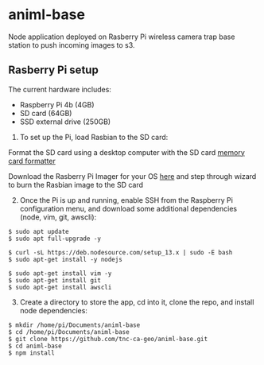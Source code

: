 # animl-base
Node application deployed on Rasberry Pi wireless camera trap base station to 
push incoming images to s3. 

## Rasberry Pi setup
The current hardware includes: 
- Raspberry Pi 4b (4GB)
- SD card (64GB)
- SSD external drive (250GB)

1. To set up the Pi, load Rasbian to the SD card:

Format the SD card using a desktop computer with the SD card 
[memory card formatter](https://www.sdcard.org/downloads/formatter/)

Download the Rasberry Pi Imager for your OS 
[here](https://www.raspberrypi.org/downloads/) and step through wizard to burn 
the Rasbian image to the SD card

2. Once the Pi is up and running, enable SSH from the Raspberry Pi configuration 
menu, and download some additional dependencies (node, vim, git, awscli):

```
$ sudo apt update
$ sudo apt full-upgrade -y
```
```
$ curl -sL https://deb.nodesource.com/setup_13.x | sudo -E bash
$ sudo apt-get install -y nodejs
```
```
$ sudo apt-get install vim -y
$ sudo apt-get install git
$ sudo apt-get install awscli
```

3. Create a directory to store the app, cd into it, clone the repo, and install
node dependencies:

```
$ mkdir /home/pi/Documents/animl-base
$ cd /home/pi/Documents/animl-base
$ git clone https://github.com/tnc-ca-geo/animl-base.git
$ cd animl-base
$ npm install
```












